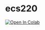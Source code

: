 # ecs220

[![Open In Colab](https://colab.research.google.com/assets/colab-badge.svg)](https://colab.research.google.com/github/Jaewan-Yun/ecs220/blob/main/hw0.ipynb)
